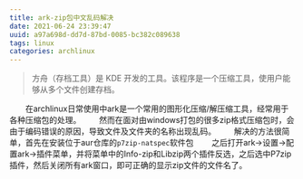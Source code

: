 ```yaml
---
title: ark-zip包中文乱码解决
date: 2021-06-24 23:39:47
uuid: a97a698d-dd7d-87bd-0085-bc382c089638
tags: linux
categories: archlinux
---
```

>方舟（存档工具）是 KDE 开发的工具。该程序是一个压缩工具，使用户能够从多个文件创建存档。

　　在archlinux日常使用中ark是一个常用的图形化压缩/解压缩工具，经常用于各种压缩包的处理。
　　然而在面对由windows打包的很多zip格式压缩包时，会由于编码错误的原因，导致文件及文件夹的名称出现乱码。
　　解决的方法很简单，首先在安装位于aur仓库的<code>p7zip-natspec</code>软件包
　　之后打开ark→设置→配置ark→插件菜单，并将菜单中的Info-zip和Libzip两个插件反选，之后选中P7zip插件，然后关闭所有ark窗口，即可正确的显示zip文件的文件名了。
